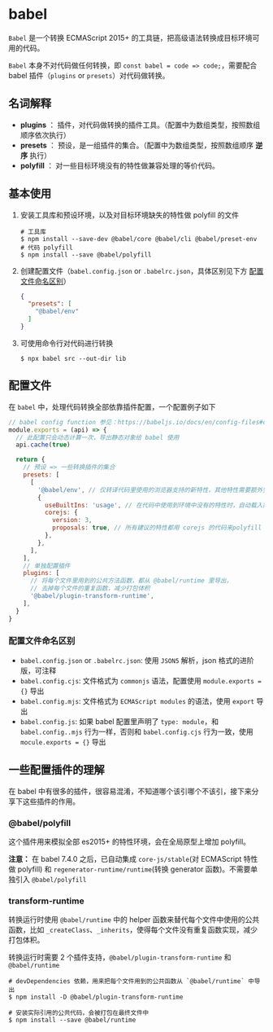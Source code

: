 
# babel

`Babel` 是一个转换 ECMAScript 2015+ 的工具链，把高级语法转换成目标环境可用的代码。

`Babel` 本身不对代码做任何转换，即 `const babel = code => code;`，需要配合 babel 插件（`plugins` or `presets`）对代码做转换。

## 名词解释

- **plugins** ： 插件，对代码做转换的插件工具。（配置中为数组类型，按照数组顺序依次执行）
- **presets** ： 预设，是一组插件的集合。（配置中为数组类型，按照数组顺序 **逆序** 执行）
- **polyfill** ： 对一些目标环境没有的特性做兼容处理的等价代码。

## 基本使用

1. 安装工具库和预设环境，以及对目标环境缺失的特性做 polyfill 的文件
    ```shell
    # 工具库
    $ npm install --save-dev @babel/core @babel/cli @babel/preset-env
    # 代码 polyfill
    $ npm install --save @babel/polyfill
    ```

2. 创建配置文件（`babel.config.json` or `.babelrc.json`，具体区别见下方 [配置文件命名区别](#配置文件)）
    ```json
    {
      "presets": [
        "@babel/env"
      ]
    }
    ```
    
3. 可使用命令行对代码进行转换
    ```shell
    $ npx babel src --out-dir lib
    ```
    
## 配置文件

在 `babel` 中，处理代码转换全部依靠插件配置，一个配置例子如下
```js
// babel config function 参见：https://babeljs.io/docs/en/config-files#config-function-api
module.exports = (api) => {
  // 此配置只会动态计算一次，导出静态对象给 babel 使用
  api.cache(true)

  return {
    // 预设 => 一些转换插件的集合
    presets: [
      [
        '@babel/env', // 仅转译代码里使用的浏览器支持的新特性，其他特性需要额外安装 plugins
        {
          useBuiltIns: 'usage', // 在代码中使用到环境中没有的特性时，自动载入需要的 polyfill 代码
          corejs: {
            version: 3,
            proposals: true, // 所有建议的特性都用 corejs 的代码来polyfill
          },
        },
      ],
    ],
    // 单独配置插件
    plugins: [
      // 将每个文件里用到的公共方法函数，都从 @babel/runtime 里导出，
      // 去掉每个文件的重复函数，减少打包体积
      '@babel/plugin-transform-runtime',
    ],
  }
}
```

### 配置文件命名区别

- `babel.config.json` or `.babelrc.json`: 使用 `JSON5` 解析，json 格式的进阶版，可注释
- `babel.config.cjs`: 文件格式为 `commonjs` 语法，配置使用 `module.exports = {}` 导出
- `babel.config.mjs`: 文件格式为 `ECMAScript modules` 的语法，使用 `export` 导出
- `babel.config.js`: 如果 babel 配置里声明了 `type: module`，和 `babel.config..mjs` 行为一样，否则和 `babel.config.cjs` 行为一致，使用 `mocule.exports = {}` 导出

## 一些配置插件的理解

在 babel 中有很多的插件，很容易混淆，不知道哪个该引哪个不该引，接下来分享下这些插件的作用。

### @babel/polyfill

这个插件用来模拟全部 es2015+ 的特性环境，会在全局原型上增加 polyfill。

**注意：** 在 babel 7.4.0 之后，已自动集成 `core-js/stable`(对 ECMAScript 特性做 polyfill) 和 `regenerator-runtime/runtime`(转换 generator 函数)。不需要单独引入 `@babel/polyfill`  

### transform-runtime

转换运行时使用 `@babel/runtime` 中的 helper 函数来替代每个文件中使用的公共函数，比如 `_createClass`、`_inherits`，使得每个文件没有重复函数实现，减少打包体积。

转换运行时需要 2 个插件支持，`@babel/plugin-transform-runtime` 和 `@babel/runtime`

```shell
# devDependencies 依赖，用来把每个文件用到的公共函数从 `@babel/runtime` 中导出
$ npm install -D @babel/plugin-transform-runtime

# 安装实际引用的公共代码，会被打包在最终文件中
$ npm install --save @babel/runtime
```
